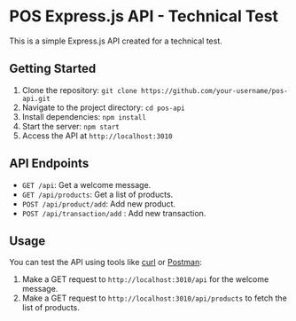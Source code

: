 # POS Express.js API - Technical Test

This is a simple Express.js API created for a technical test.

## Getting Started

<!-- Ganti github usernamenya dandirectorynya -->

1. Clone the repository: `git clone https://github.com/your-username/pos-api.git`
2. Navigate to the project directory: `cd pos-api`
3. Install dependencies: `npm install`
4. Start the server: `npm start`
5. Access the API at `http://localhost:3010`

## API Endpoints

-  `GET /api`: Get a welcome message.
-  `GET /api/products`: Get a list of products.
-  `POST /api/product/add`: Add new product.
-  `POST /api/transaction/add` : Add new transaction.

## Usage

You can test the API using tools like [curl](https://curl.se/) or [Postman](https://www.postman.com/):

1. Make a GET request to `http://localhost:3010/api` for the welcome message.
2. Make a GET request to `http://localhost:3010/api/products` to fetch the list of products.
